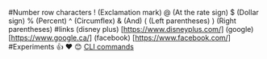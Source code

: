 #Number row characters
! (Exclamation mark)
@ (At the rate sign)
$ (Dollar sign)
% (Percent)
^ (Circumflex)
& (And)
( (Left parentheses)
) (Right parentheses)
#links
(disney plus) [https://www.disneyplus.com/]
(google) [https://www.google.ca/]
(facebook) [https://www.facebook.com/]
#Experiments
👍
❤️
😊
[CLI commands](Docs/Cli.md)
